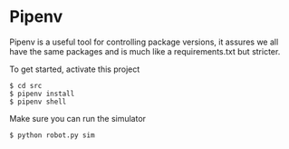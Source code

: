 # Pipenv

Pipenv is a useful tool for controlling package versions, it assures we all have the same packages and is much like a requirements.txt but stricter.

To get started, activate this project

```shell
$ cd src
$ pipenv install
$ pipenv shell
```

Make sure you can run the simulator

```shell
$ python robot.py sim
```
